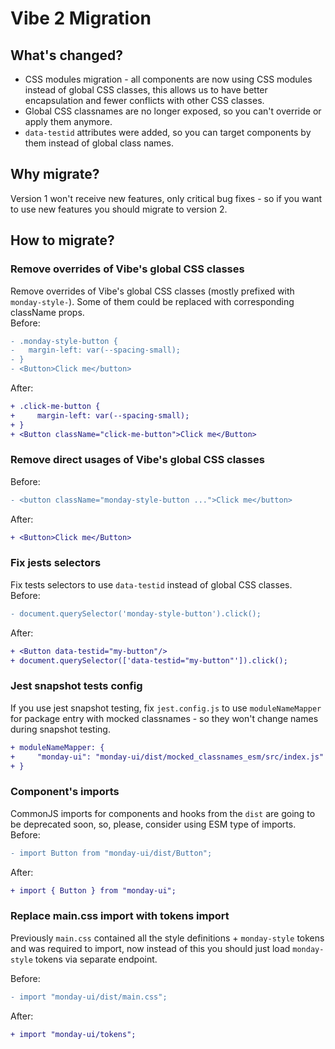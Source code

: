 # Vibe 2 Migration

## What's changed?

- CSS modules migration - all components are now using CSS modules instead of global CSS classes, this allows us to have better encapsulation and fewer conflicts with other CSS classes.
- Global CSS classnames are no longer exposed, so you can't override or apply them anymore.
- `data-testid` attributes were added, so you can target components by them instead of global class names.

## Why migrate?

Version 1 won't receive new features, only critical bug fixes - so if you want to use new features you should migrate to version 2.

## How to migrate?

### Remove overrides of Vibe's global CSS classes

Remove overrides of Vibe's global CSS classes (mostly prefixed with `monday-style-`). Some of them could be replaced with corresponding className props.  
Before:

```diff
- .monday-style-button {
-   margin-left: var(--spacing-small);
- }
- <Button>Click me</button>
```

After:

```diff
+ .click-me-button {
+     margin-left: var(--spacing-small);
+ }
+ <Button className="click-me-button">Click me</Button>
```

### Remove direct usages of Vibe's global CSS classes

Before:

```diff
- <button className="monday-style-button ...">Click me</button>
```

After:

```diff
+ <Button>Click me</Button>
```

### Fix jests selectors

Fix tests selectors to use `data-testid` instead of global CSS classes.  
Before:

```diff
- document.querySelector('monday-style-button').click();
```

After:

```diff
+ <Button data-testid="my-button"/>
+ document.querySelector(['data-testid="my-button"']).click();
```

### Jest snapshot tests config

If you use jest snapshot testing, fix `jest.config.js` to use `moduleNameMapper` for package entry with mocked classnames - so they won't change names during snapshot testing.

```diff
+ moduleNameMapper: {
+     "monday-ui": "monday-ui/dist/mocked_classnames_esm/src/index.js"
+ }
```

### Component's imports

CommonJS imports for components and hooks from the `dist` are going to be deprecated soon, so, please, consider using ESM type of imports.  
Before:

```diff
- import Button from "monday-ui/dist/Button";
```

After:

```diff
+ import { Button } from "monday-ui";
```

### Replace main.css import with tokens import

Previously `main.css` contained all the style definitions + `monday-style` tokens and was required to import, now instead of this you should just load `monday-style` tokens via separate endpoint.

Before:

```diff
- import "monday-ui/dist/main.css";
```

After:

```diff
+ import "monday-ui/tokens";
```
